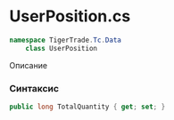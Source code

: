 
# UserPosition.cs
```csharp
namespace TigerTrade.Tc.Data  
    class UserPosition
```

Описание

### Синтаксис
```csharp
public long TotalQuantity { get; set; }
```
